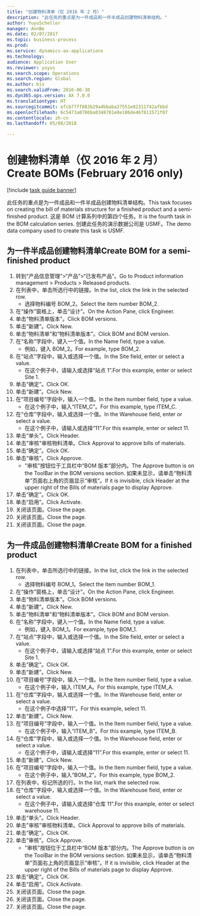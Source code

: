 ```yaml
--- 
title: "创建物料清单（仅 2016 年 2 月）"
description: "此任务的重点是为一件成品和一件半成品创建物料清单结构。"
author: YuyuScheller
manager: AnnBe
ms.date: 02/07/2017
ms.topic: business-process
ms.prod: 
ms.service: dynamics-ax-applications
ms.technology: 
audience: Application User
ms.reviewer: yuyus
ms.search.scope: Operations
ms.search.region: Global
ms.author: bis
ms.search.validFrom: 2016-06-30
ms.dyn365.ops.version: AX 7.0.0
ms.translationtype: HT
ms.sourcegitcommit: efcb77ff883b29a4bbaba27551e02311742afbbd
ms.openlocfilehash: 6c5473a0786ba0348701e8e106de46f811571f07
ms.contentlocale: zh-cn
ms.lasthandoff: 05/08/2018

---
```

# <a name="create-boms-february-2016-only"></a><span data-ttu-id="268d3-103">创建物料清单（仅 2016 年 2 月）</span><span class="sxs-lookup"><span data-stu-id="268d3-103">Create BOMs (February 2016 only)</span></span>

[!include [task guide banner](../../includes/task-guide-banner.md)]

<span data-ttu-id="268d3-104">此任务的重点是为一件成品和一件半成品创建物料清单结构。</span><span class="sxs-lookup"><span data-stu-id="268d3-104">This task focuses on creating the bill of materials structure for a finished product and a semi-finished product.</span></span> <span data-ttu-id="268d3-105">这是 BOM 计算系列中的第四个任务。</span><span class="sxs-lookup"><span data-stu-id="268d3-105">It is the fourth task in the BOM calculation series.</span></span> <span data-ttu-id="268d3-106">创建此任务的演示数据公司是 USMF。</span><span class="sxs-lookup"><span data-stu-id="268d3-106">The demo data company used to create this task is USMF.</span></span>


## <a name="create-bom-for-a-semi-finished-product"></a><span data-ttu-id="268d3-107">为一件半成品创建物料清单</span><span class="sxs-lookup"><span data-stu-id="268d3-107">Create BOM for a semi-finished product</span></span>
1. <span data-ttu-id="268d3-108">转到“产品信息管理”>“产品”>“已发布产品”。</span><span class="sxs-lookup"><span data-stu-id="268d3-108">Go to Product information management > Products > Released products.</span></span>
2. <span data-ttu-id="268d3-109">在列表中，单击所选行中的链接。</span><span class="sxs-lookup"><span data-stu-id="268d3-109">In the list, click the link in the selected row.</span></span>
    * <span data-ttu-id="268d3-110">选择物料编号 BOM_2。</span><span class="sxs-lookup"><span data-stu-id="268d3-110">Select the item number BOM_2.</span></span>  
3. <span data-ttu-id="268d3-111">在“操作”窗格上，单击“设计”。</span><span class="sxs-lookup"><span data-stu-id="268d3-111">On the Action Pane, click Engineer.</span></span>
4. <span data-ttu-id="268d3-112">单击“物料清单版本”。</span><span class="sxs-lookup"><span data-stu-id="268d3-112">Click BOM versions.</span></span>
5. <span data-ttu-id="268d3-113">单击“新建”。</span><span class="sxs-lookup"><span data-stu-id="268d3-113">Click New.</span></span>
6. <span data-ttu-id="268d3-114">单击“物料清单”和“物料清单版本”。</span><span class="sxs-lookup"><span data-stu-id="268d3-114">Click BOM and BOM version.</span></span>
7. <span data-ttu-id="268d3-115">在“名称”字段中，键入一个值。</span><span class="sxs-lookup"><span data-stu-id="268d3-115">In the Name field, type a value.</span></span>
    * <span data-ttu-id="268d3-116">例如，键入 BOM_2。</span><span class="sxs-lookup"><span data-stu-id="268d3-116">For example, type BOM_2.</span></span>  
8. <span data-ttu-id="268d3-117">在“站点”字段中，输入或选择一个值。</span><span class="sxs-lookup"><span data-stu-id="268d3-117">In the Site field, enter or select a value.</span></span>
    * <span data-ttu-id="268d3-118">在这个例子中，请输入或选择“站点 1”.</span><span class="sxs-lookup"><span data-stu-id="268d3-118">For this example, enter or select Site 1.</span></span>  
9. <span data-ttu-id="268d3-119">单击“确定”。</span><span class="sxs-lookup"><span data-stu-id="268d3-119">Click OK.</span></span>
10. <span data-ttu-id="268d3-120">单击“新建”。</span><span class="sxs-lookup"><span data-stu-id="268d3-120">Click New.</span></span>
11. <span data-ttu-id="268d3-121">在“项目编号”字段中，输入一个值。</span><span class="sxs-lookup"><span data-stu-id="268d3-121">In the Item number field, type a value.</span></span>
    * <span data-ttu-id="268d3-122">在这个例子中，输入“ITEM_C”。</span><span class="sxs-lookup"><span data-stu-id="268d3-122">For this example, type ITEM_C.</span></span>  
12. <span data-ttu-id="268d3-123">在“仓库”字段中，输入或选择一个值。</span><span class="sxs-lookup"><span data-stu-id="268d3-123">In the Warehouse field, enter or select a value.</span></span>
    * <span data-ttu-id="268d3-124">在这个例子中，请输入或选择“11”.</span><span class="sxs-lookup"><span data-stu-id="268d3-124">For this example, enter or select 11.</span></span>  
13. <span data-ttu-id="268d3-125">单击“单头”。</span><span class="sxs-lookup"><span data-stu-id="268d3-125">Click Header.</span></span>
14. <span data-ttu-id="268d3-126">单击"审核"审核物料清单。</span><span class="sxs-lookup"><span data-stu-id="268d3-126">Click Approval to approve bills of materials.</span></span>
15. <span data-ttu-id="268d3-127">单击“确定”。</span><span class="sxs-lookup"><span data-stu-id="268d3-127">Click OK.</span></span>
16. <span data-ttu-id="268d3-128">单击“审核”。</span><span class="sxs-lookup"><span data-stu-id="268d3-128">Click Approve.</span></span>
    * <span data-ttu-id="268d3-129">"审核"按钮位于工具栏中“BOM 版本”部分内。</span><span class="sxs-lookup"><span data-stu-id="268d3-129">The Approve button is on the ToolBar in the  BOM versions section.</span></span> <span data-ttu-id="268d3-130">如果未显示，请单击“物料清单”页面右上角的页眉显示“审核”。</span><span class="sxs-lookup"><span data-stu-id="268d3-130">If it is invisible, click Header at the upper right of the Bills of materials page to display Approve.</span></span>  
17. <span data-ttu-id="268d3-131">单击“确定”。</span><span class="sxs-lookup"><span data-stu-id="268d3-131">Click OK.</span></span>
18. <span data-ttu-id="268d3-132">单击“启用”。</span><span class="sxs-lookup"><span data-stu-id="268d3-132">Click Activate.</span></span>
19. <span data-ttu-id="268d3-133">关闭该页面。</span><span class="sxs-lookup"><span data-stu-id="268d3-133">Close the page.</span></span>
20. <span data-ttu-id="268d3-134">关闭该页面。</span><span class="sxs-lookup"><span data-stu-id="268d3-134">Close the page.</span></span>
21. <span data-ttu-id="268d3-135">关闭该页面。</span><span class="sxs-lookup"><span data-stu-id="268d3-135">Close the page.</span></span>

## <a name="create-bom-for-a-finished-product"></a><span data-ttu-id="268d3-136">为一件成品创建物料清单</span><span class="sxs-lookup"><span data-stu-id="268d3-136">Create BOM for a finished product</span></span>
1. <span data-ttu-id="268d3-137">在列表中，单击所选行中的链接。</span><span class="sxs-lookup"><span data-stu-id="268d3-137">In the list, click the link in the selected row.</span></span>
    * <span data-ttu-id="268d3-138">选择物料编号 BOM_1。</span><span class="sxs-lookup"><span data-stu-id="268d3-138">Select the item number BOM_1.</span></span>  
2. <span data-ttu-id="268d3-139">在“操作”窗格上，单击“设计”。</span><span class="sxs-lookup"><span data-stu-id="268d3-139">On the Action Pane, click Engineer.</span></span>
3. <span data-ttu-id="268d3-140">单击“物料清单版本”。</span><span class="sxs-lookup"><span data-stu-id="268d3-140">Click BOM versions.</span></span>
4. <span data-ttu-id="268d3-141">单击“新建”。</span><span class="sxs-lookup"><span data-stu-id="268d3-141">Click New.</span></span>
5. <span data-ttu-id="268d3-142">单击“物料清单”和“物料清单版本”。</span><span class="sxs-lookup"><span data-stu-id="268d3-142">Click BOM and BOM version.</span></span>
6. <span data-ttu-id="268d3-143">在“名称”字段中，键入一个值。</span><span class="sxs-lookup"><span data-stu-id="268d3-143">In the Name field, type a value.</span></span>
    * <span data-ttu-id="268d3-144">例如，键入 BOM_1。</span><span class="sxs-lookup"><span data-stu-id="268d3-144">For example, type BOM_1.</span></span>  
7. <span data-ttu-id="268d3-145">在“站点”字段中，输入或选择一个值。</span><span class="sxs-lookup"><span data-stu-id="268d3-145">In the Site field, enter or select a value.</span></span>
    * <span data-ttu-id="268d3-146">在这个例子中，请输入或选择“站点 1”.</span><span class="sxs-lookup"><span data-stu-id="268d3-146">For this example, enter or select Site 1.</span></span>  
8. <span data-ttu-id="268d3-147">单击“确定”。</span><span class="sxs-lookup"><span data-stu-id="268d3-147">Click OK.</span></span>
9. <span data-ttu-id="268d3-148">单击“新建”。</span><span class="sxs-lookup"><span data-stu-id="268d3-148">Click New.</span></span>
10. <span data-ttu-id="268d3-149">在“项目编号”字段中，输入一个值。</span><span class="sxs-lookup"><span data-stu-id="268d3-149">In the Item number field, type a value.</span></span>
    * <span data-ttu-id="268d3-150">在这个例子中，输入 ITEM_A。</span><span class="sxs-lookup"><span data-stu-id="268d3-150">For this example, type ITEM_A.</span></span>  
11. <span data-ttu-id="268d3-151">在“仓库”字段中，输入或选择一个值。</span><span class="sxs-lookup"><span data-stu-id="268d3-151">In the Warehouse field, enter or select a value.</span></span>
    * <span data-ttu-id="268d3-152">在这个例子中选择“11”。</span><span class="sxs-lookup"><span data-stu-id="268d3-152">For this example, select 11.</span></span>  
12. <span data-ttu-id="268d3-153">单击“新建”。</span><span class="sxs-lookup"><span data-stu-id="268d3-153">Click New.</span></span>
13. <span data-ttu-id="268d3-154">在“项目编号”字段中，输入一个值。</span><span class="sxs-lookup"><span data-stu-id="268d3-154">In the Item number field, type a value.</span></span>
    * <span data-ttu-id="268d3-155">在这个例子中，输入“ITEM_B”。</span><span class="sxs-lookup"><span data-stu-id="268d3-155">For this example, type ITEM_B.</span></span>  
14. <span data-ttu-id="268d3-156">在“仓库”字段中，输入或选择一个值。</span><span class="sxs-lookup"><span data-stu-id="268d3-156">In the Warehouse field, enter or select a value.</span></span>
    * <span data-ttu-id="268d3-157">在这个例子中，请输入或选择“11”.</span><span class="sxs-lookup"><span data-stu-id="268d3-157">For this example, enter or select 11.</span></span>  
15. <span data-ttu-id="268d3-158">单击“新建”。</span><span class="sxs-lookup"><span data-stu-id="268d3-158">Click New.</span></span>
16. <span data-ttu-id="268d3-159">在“项目编号”字段中，输入一个值。</span><span class="sxs-lookup"><span data-stu-id="268d3-159">In the Item number field, type a value.</span></span>
    * <span data-ttu-id="268d3-160">在这个例子中，输入“BOM_2”。</span><span class="sxs-lookup"><span data-stu-id="268d3-160">For this example, type BOM_2.</span></span>  
17. <span data-ttu-id="268d3-161">在列表中，标记所选的行。</span><span class="sxs-lookup"><span data-stu-id="268d3-161">In the list, mark the selected row.</span></span>
18. <span data-ttu-id="268d3-162">在“仓库”字段中，输入或选择一个值。</span><span class="sxs-lookup"><span data-stu-id="268d3-162">In the Warehouse field, enter or select a value.</span></span>
    * <span data-ttu-id="268d3-163">在这个例子中，请输入或选择“仓库 11”.</span><span class="sxs-lookup"><span data-stu-id="268d3-163">For this example, enter or select warehouse 11.</span></span>  
19. <span data-ttu-id="268d3-164">单击“单头”。</span><span class="sxs-lookup"><span data-stu-id="268d3-164">Click Header.</span></span>
20. <span data-ttu-id="268d3-165">单击"审核"审核物料清单。</span><span class="sxs-lookup"><span data-stu-id="268d3-165">Click Approval to approve bills of materials.</span></span>
21. <span data-ttu-id="268d3-166">单击“确定”。</span><span class="sxs-lookup"><span data-stu-id="268d3-166">Click OK.</span></span>
22. <span data-ttu-id="268d3-167">单击“审核”。</span><span class="sxs-lookup"><span data-stu-id="268d3-167">Click Approve.</span></span>
    * <span data-ttu-id="268d3-168">"审核"按钮位于工具栏中“BOM 版本”部分内。</span><span class="sxs-lookup"><span data-stu-id="268d3-168">The Approve button is on the ToolBar in the  BOM versions section.</span></span> <span data-ttu-id="268d3-169">如果未显示，请单击“物料清单”页面右上角的页眉显示“审核”。</span><span class="sxs-lookup"><span data-stu-id="268d3-169">If it is invisible, click Header at the upper right of the Bills of materials page to display Approve.</span></span>  
23. <span data-ttu-id="268d3-170">单击“确定”。</span><span class="sxs-lookup"><span data-stu-id="268d3-170">Click OK.</span></span>
24. <span data-ttu-id="268d3-171">单击“启用”。</span><span class="sxs-lookup"><span data-stu-id="268d3-171">Click Activate.</span></span>
25. <span data-ttu-id="268d3-172">关闭该页面。</span><span class="sxs-lookup"><span data-stu-id="268d3-172">Close the page.</span></span>
26. <span data-ttu-id="268d3-173">关闭该页面。</span><span class="sxs-lookup"><span data-stu-id="268d3-173">Close the page.</span></span>
27. <span data-ttu-id="268d3-174">关闭该页面。</span><span class="sxs-lookup"><span data-stu-id="268d3-174">Close the page.</span></span>


